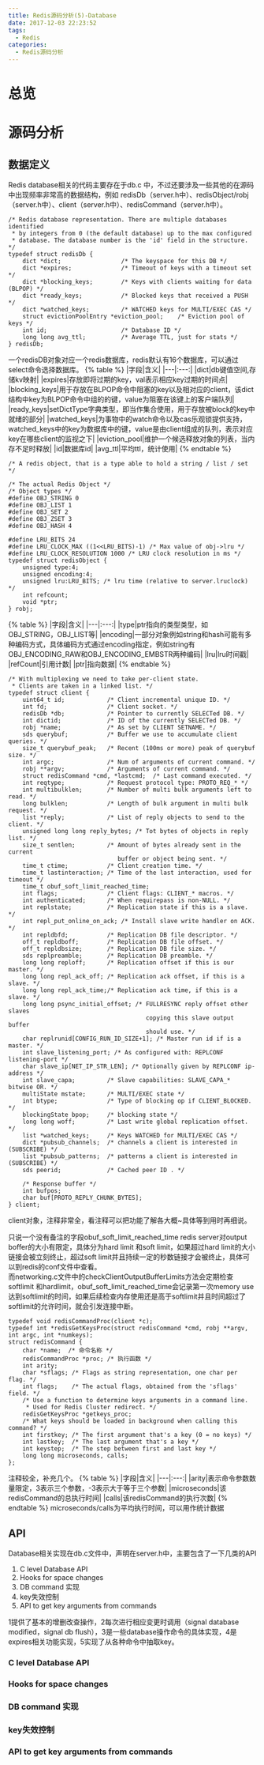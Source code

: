 ```yaml
---
title: Redis源码分析(5)-Database
date: 2017-12-03 22:23:52
tags:
  - Redis
categories:
  - Redis源码分析
---
```

# 总览

# 源码分析
## 数据定义
Redis database相关的代码主要存在于db.c 中，不过还要涉及一些其他的在源码中出现频率非常高的数据结构，例如 redisDb（server.h中）、redisObject/robj（server.h中）、client（server.h中）、redisCommand（server.h中）。  

```
/* Redis database representation. There are multiple databases identified
 * by integers from 0 (the default database) up to the max configured
 * database. The database number is the 'id' field in the structure. */
typedef struct redisDb {
    dict *dict;                 /* The keyspace for this DB */
    dict *expires;              /* Timeout of keys with a timeout set */
    dict *blocking_keys;        /* Keys with clients waiting for data (BLPOP) */
    dict *ready_keys;           /* Blocked keys that received a PUSH */
    dict *watched_keys;         /* WATCHED keys for MULTI/EXEC CAS */
    struct evictionPoolEntry *eviction_pool;    /* Eviction pool of keys */
    int id;                     /* Database ID */
    long long avg_ttl;          /* Average TTL, just for stats */
} redisDb;
```
一个redisDB对象对应一个redis数据库，redis默认有16个数据库，可以通过select命令选择数据库。
{% table %}
|字段|含义|
|---|:---:|
|dict|db键值空间,存储kv映射|
|expires|存放即将过期的key，val表示相应key过期的时间点|
|blocking_keys|用于存放在BLPOP命令中阻塞的key以及相对应的client，该dict结构中key为BLPOP命令中组的的键，value为阻塞在该键上的客户端队列|
|ready_keys|setDictType字典类型，即当作集合使用，用于存放被block的key中就绪的部分|
|watched_keys|为事物中的watch命令以及cas乐观锁提供支持，watched_keys中的key为数据库中的键，value是由client组成的队列，表示对应key在哪些client的监视之下|
|eviction_pool|维护一个候选释放对象的列表，当内存不足时释放|
|id|数据库id|
|avg_ttl|平均ttl，统计使用|
{% endtable %}

```
/* A redis object, that is a type able to hold a string / list / set */

/* The actual Redis Object */
/* Object types */
#define OBJ_STRING 0
#define OBJ_LIST 1
#define OBJ_SET 2
#define OBJ_ZSET 3
#define OBJ_HASH 4

#define LRU_BITS 24
#define LRU_CLOCK_MAX ((1<<LRU_BITS)-1) /* Max value of obj->lru */
#define LRU_CLOCK_RESOLUTION 1000 /* LRU clock resolution in ms */
typedef struct redisObject {
    unsigned type:4;
    unsigned encoding:4;
    unsigned lru:LRU_BITS; /* lru time (relative to server.lruclock) */
    int refcount;
    void *ptr;
} robj;
```
{% table %}
|字段|含义|
|---|:---:|
|type|ptr指向的类型类型，如OBJ_STRING，OBJ_LIST等|
|encoding|一部分对象例如string和hash可能有多种编码方式，具体编码方式通过encoding指定，例如string有OBJ_ENCODING_RAW和OBJ_ENCODING_EMBSTR两种编码|
|lru|lru时间戳|
|refCount|引用计数|
|ptr|指向数据|
{% endtable %}

```
/* With multiplexing we need to take per-client state.
 * Clients are taken in a linked list. */
typedef struct client {
    uint64_t id;            /* Client incremental unique ID. */
    int fd;                 /* Client socket. */
    redisDb *db;            /* Pointer to currently SELECTed DB. */
    int dictid;             /* ID of the currently SELECTed DB. */
    robj *name;             /* As set by CLIENT SETNAME. */
    sds querybuf;           /* Buffer we use to accumulate client queries. */
    size_t querybuf_peak;   /* Recent (100ms or more) peak of querybuf size. */
    int argc;               /* Num of arguments of current command. */
    robj **argv;            /* Arguments of current command. */
    struct redisCommand *cmd, *lastcmd;  /* Last command executed. */
    int reqtype;            /* Request protocol type: PROTO_REQ_* */
    int multibulklen;       /* Number of multi bulk arguments left to read. */
    long bulklen;           /* Length of bulk argument in multi bulk request. */
    list *reply;            /* List of reply objects to send to the client. */
    unsigned long long reply_bytes; /* Tot bytes of objects in reply list. */
    size_t sentlen;         /* Amount of bytes already sent in the current
                               buffer or object being sent. */
    time_t ctime;           /* Client creation time. */
    time_t lastinteraction; /* Time of the last interaction, used for timeout */
    time_t obuf_soft_limit_reached_time;
    int flags;              /* Client flags: CLIENT_* macros. */
    int authenticated;      /* When requirepass is non-NULL. */
    int replstate;          /* Replication state if this is a slave. */
    int repl_put_online_on_ack; /* Install slave write handler on ACK. */
    int repldbfd;           /* Replication DB file descriptor. */
    off_t repldboff;        /* Replication DB file offset. */
    off_t repldbsize;       /* Replication DB file size. */
    sds replpreamble;       /* Replication DB preamble. */
    long long reploff;      /* Replication offset if this is our master. */
    long long repl_ack_off; /* Replication ack offset, if this is a slave. */
    long long repl_ack_time;/* Replication ack time, if this is a slave. */
    long long psync_initial_offset; /* FULLRESYNC reply offset other slaves
                                       copying this slave output buffer
                                       should use. */
    char replrunid[CONFIG_RUN_ID_SIZE+1]; /* Master run id if is a master. */
    int slave_listening_port; /* As configured with: REPLCONF listening-port */
    char slave_ip[NET_IP_STR_LEN]; /* Optionally given by REPLCONF ip-address */
    int slave_capa;         /* Slave capabilities: SLAVE_CAPA_* bitwise OR. */
    multiState mstate;      /* MULTI/EXEC state */
    int btype;              /* Type of blocking op if CLIENT_BLOCKED. */
    blockingState bpop;     /* blocking state */
    long long woff;         /* Last write global replication offset. */
    list *watched_keys;     /* Keys WATCHED for MULTI/EXEC CAS */
    dict *pubsub_channels;  /* channels a client is interested in (SUBSCRIBE) */
    list *pubsub_patterns;  /* patterns a client is interested in (SUBSCRIBE) */
    sds peerid;             /* Cached peer ID . */

    /* Response buffer */
    int bufpos;
    char buf[PROTO_REPLY_CHUNK_BYTES];
} client;
```
client对象，注释非常全，看注释可以把功能了解各大概~具体等到用时再细说。  

只说一个没有备注的字段obuf_soft_limit_reached_time
redis server对output boffer的大小有限定，具体分为hard limit 和soft limit，如果超过hard limit的大小链接会被立刻终止，超过soft limit并且持续一定的秒数链接才会被终止，具体可以到redis的conf文件中查看。  
而networking.c文件中的checkClientOutputBufferLimits方法会定期检查softlimit 和hardlimit，obuf_soft_limit_reached_time会记录第一次memory use达到softlimit的时间，如果后续检查内存使用还是高于softlimit并且时间超过了softlimit的允许时间，就会引发连接中断。
```
typedef void redisCommandProc(client *c);
typedef int *redisGetKeysProc(struct redisCommand *cmd, robj **argv, int argc, int *numkeys);
struct redisCommand {
    char *name;  /* 命令名称 */
    redisCommandProc *proc; /* 执行函数 */
    int arity;
    char *sflags; /* Flags as string representation, one char per flag. */
    int flags;    /* The actual flags, obtained from the 'sflags' field. */
    /* Use a function to determine keys arguments in a command line.
     * Used for Redis Cluster redirect. */
    redisGetKeysProc *getkeys_proc;
    /* What keys should be loaded in background when calling this command? */
    int firstkey; /* The first argument that's a key (0 = no keys) */
    int lastkey;  /* The last argument that's a key */
    int keystep;  /* The step between first and last key */
    long long microseconds, calls;
};
```
注释较全，补充几个。
{% table %}
|字段|含义|
|---|:---:|
|arity|表示命令参数数量限定，3表示三个参数，-3表示大于等于三个参数|
|microseconds|该redisCommand的总执行时间|
|calls|该redisCommand的执行次数|
{% endtable %}
microseconds/calls为平均执行时间，可以用作统计数据

## API
Database相关实现在db.c文件中，声明在server.h中，主要包含了一下几类的API
1. C level Database API
2. Hooks for space changes
3. DB command 实现
4. key失效控制
5. API to get key arguments from commands  

1提供了基本的增删改查操作，2每次进行相应变更时调用（signal database modified，signal db flush），3是一些database操作命令的具体实现，4是expires相关功能实现，5实现了从各种命令中抽取key。
### C level Database API

### Hooks for space changes
### DB command 实现
### key失效控制
### API to get key arguments from commands